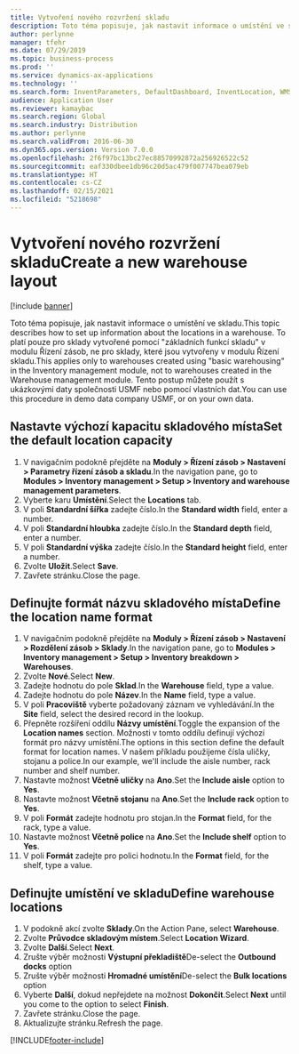```yaml
---
title: Vytvoření nového rozvržení skladu
description: Toto téma popisuje, jak nastavit informace o umístění ve skladu.
author: perlynne
manager: tfehr
ms.date: 07/29/2019
ms.topic: business-process
ms.prod: ''
ms.service: dynamics-ax-applications
ms.technology: ''
ms.search.form: InventParameters, DefaultDashboard, InventLocation, WMSLocationWizard
audience: Application User
ms.reviewer: kamaybac
ms.search.region: Global
ms.search.industry: Distribution
ms.author: perlynne
ms.search.validFrom: 2016-06-30
ms.dyn365.ops.version: Version 7.0.0
ms.openlocfilehash: 2f6f97bc13bc27ec88570992872a256926522c52
ms.sourcegitcommit: eaf330dbee1db96c20d5ac479f007747bea079eb
ms.translationtype: HT
ms.contentlocale: cs-CZ
ms.lasthandoff: 02/15/2021
ms.locfileid: "5218698"
---
```

# <a name="create-a-new-warehouse-layout"></a><span data-ttu-id="3f5e3-103">Vytvoření nového rozvržení skladu</span><span class="sxs-lookup"><span data-stu-id="3f5e3-103">Create a new warehouse layout</span></span>

[!include [banner](../../includes/banner.md)]

<span data-ttu-id="3f5e3-104">Toto téma popisuje, jak nastavit informace o umístění ve skladu.</span><span class="sxs-lookup"><span data-stu-id="3f5e3-104">This topic describes how to set up information about the locations in a warehouse.</span></span> <span data-ttu-id="3f5e3-105">To platí pouze pro sklady vytvořené pomocí "základních funkcí skladu" v modulu Řízení zásob, ne pro sklady, které jsou vytvořeny v modulu Řízení skladu.</span><span class="sxs-lookup"><span data-stu-id="3f5e3-105">This applies only to warehouses created using "basic warehousing" in the Inventory management module, not to warehouses created in the Warehouse management module.</span></span> <span data-ttu-id="3f5e3-106">Tento postup můžete použít s ukázkovými daty společnosti USMF nebo pomocí vlastních dat.</span><span class="sxs-lookup"><span data-stu-id="3f5e3-106">You can use this procedure in demo data company USMF, or on your own data.</span></span>


## <a name="set-the-default-location-capacity"></a><span data-ttu-id="3f5e3-107">Nastavte výchozí kapacitu skladového místa</span><span class="sxs-lookup"><span data-stu-id="3f5e3-107">Set the default location capacity</span></span>
1. <span data-ttu-id="3f5e3-108">V navigačním podokně přejděte na **Moduly > Řízení zásob > Nastavení > Parametry řízení zásob a skladu**.</span><span class="sxs-lookup"><span data-stu-id="3f5e3-108">In the navigation pane, go to **Modules > Inventory management > Setup > Inventory and warehouse management parameters**.</span></span>
2. <span data-ttu-id="3f5e3-109">Vyberte karu **Umístění**.</span><span class="sxs-lookup"><span data-stu-id="3f5e3-109">Select the **Locations** tab.</span></span>
3. <span data-ttu-id="3f5e3-110">V poli **Standardní šířka** zadejte číslo.</span><span class="sxs-lookup"><span data-stu-id="3f5e3-110">In the **Standard width** field, enter a number.</span></span>
4. <span data-ttu-id="3f5e3-111">V poli **Standardní hloubka** zadejte číslo.</span><span class="sxs-lookup"><span data-stu-id="3f5e3-111">In the **Standard depth** field, enter a number.</span></span>
5. <span data-ttu-id="3f5e3-112">V poli **Standardní výška** zadejte číslo.</span><span class="sxs-lookup"><span data-stu-id="3f5e3-112">In the **Standard height** field, enter a number.</span></span>
6. <span data-ttu-id="3f5e3-113">Zvolte **Uložit**.</span><span class="sxs-lookup"><span data-stu-id="3f5e3-113">Select **Save**.</span></span>
7. <span data-ttu-id="3f5e3-114">Zavřete stránku.</span><span class="sxs-lookup"><span data-stu-id="3f5e3-114">Close the page.</span></span>

## <a name="define-the-location-name-format"></a><span data-ttu-id="3f5e3-115">Definujte formát názvu skladového místa</span><span class="sxs-lookup"><span data-stu-id="3f5e3-115">Define the location name format</span></span>
1. <span data-ttu-id="3f5e3-116">V navigačním podokně přejděte na **Moduly > Řízení zásob > Nastavení > Rozdělení zásob > Sklady**.</span><span class="sxs-lookup"><span data-stu-id="3f5e3-116">In the navigation pane, go to **Modules > Inventory management > Setup > Inventory breakdown > Warehouses**.</span></span>
2. <span data-ttu-id="3f5e3-117">Zvolte **Nové**.</span><span class="sxs-lookup"><span data-stu-id="3f5e3-117">Select **New**.</span></span>
3. <span data-ttu-id="3f5e3-118">Zadejte hodnotu do pole **Sklad**.</span><span class="sxs-lookup"><span data-stu-id="3f5e3-118">In the **Warehouse** field, type a value.</span></span>
4. <span data-ttu-id="3f5e3-119">Zadejte hodnotu do pole **Název**.</span><span class="sxs-lookup"><span data-stu-id="3f5e3-119">In the **Name** field, type a value.</span></span>
5. <span data-ttu-id="3f5e3-120">V poli **Pracoviště** vyberte požadovaný záznam ve vyhledávání.</span><span class="sxs-lookup"><span data-stu-id="3f5e3-120">In the **Site** field, select the desired record in the lookup.</span></span>
6. <span data-ttu-id="3f5e3-121">Přepněte rozšíření oddílu **Názvy umístění**.</span><span class="sxs-lookup"><span data-stu-id="3f5e3-121">Toggle the expansion of the **Location names** section.</span></span> <span data-ttu-id="3f5e3-122">Možnosti v tomto oddílu definují výchozí formát pro názvy umístění.</span><span class="sxs-lookup"><span data-stu-id="3f5e3-122">The options in this section define the default format for location names.</span></span> <span data-ttu-id="3f5e3-123">V našem příkladu použijeme čísla uličky, stojanu a police.</span><span class="sxs-lookup"><span data-stu-id="3f5e3-123">In our example, we'll include the aisle number, rack number and shelf number.</span></span>  
7. <span data-ttu-id="3f5e3-124">Nastavte možnost **Včetně uličky** na **Ano**.</span><span class="sxs-lookup"><span data-stu-id="3f5e3-124">Set the **Include aisle** option to **Yes**.</span></span>
8. <span data-ttu-id="3f5e3-125">Nastavte možnost **Včetně stojanu** na **Ano**.</span><span class="sxs-lookup"><span data-stu-id="3f5e3-125">Set the **Include rack** option to **Yes**.</span></span> 
9. <span data-ttu-id="3f5e3-126">V poli **Formát** zadejte hodnotu pro stojan.</span><span class="sxs-lookup"><span data-stu-id="3f5e3-126">In the **Format** field, for the rack, type a value.</span></span>
10. <span data-ttu-id="3f5e3-127">Nastavte možnost **Včetně police** na **Ano**.</span><span class="sxs-lookup"><span data-stu-id="3f5e3-127">Set the **Include shelf** option to **Yes**.</span></span>
11. <span data-ttu-id="3f5e3-128">V poli **Formát** zadejte pro polici hodnotu.</span><span class="sxs-lookup"><span data-stu-id="3f5e3-128">In the **Format** field, for the shelf, type a value.</span></span>

## <a name="define-warehouse-locations"></a><span data-ttu-id="3f5e3-129">Definujte umístění ve skladu</span><span class="sxs-lookup"><span data-stu-id="3f5e3-129">Define warehouse locations</span></span>
1. <span data-ttu-id="3f5e3-130">V podokně akcí zvolte **Sklady**.</span><span class="sxs-lookup"><span data-stu-id="3f5e3-130">On the Action Pane, select **Warehouse**.</span></span>
2. <span data-ttu-id="3f5e3-131">Zvolte **Průvodce skladovým místem**.</span><span class="sxs-lookup"><span data-stu-id="3f5e3-131">Select **Location Wizard**.</span></span>
3. <span data-ttu-id="3f5e3-132">Zvolte **Další**.</span><span class="sxs-lookup"><span data-stu-id="3f5e3-132">Select **Next**.</span></span>
4. <span data-ttu-id="3f5e3-133">Zrušte výběr možnosti **Výstupní překladiště**</span><span class="sxs-lookup"><span data-stu-id="3f5e3-133">De-select the **Outbound docks** option</span></span>
5. <span data-ttu-id="3f5e3-134">Zrušte výběr možnosti **Hromadné umístění**</span><span class="sxs-lookup"><span data-stu-id="3f5e3-134">De-select the **Bulk locations** option</span></span>
6. <span data-ttu-id="3f5e3-135">Vyberte **Další**, dokud nepřejdete na možnost **Dokončit**.</span><span class="sxs-lookup"><span data-stu-id="3f5e3-135">Select **Next** until you come to the option to select **Finish**.</span></span>
7. <span data-ttu-id="3f5e3-136">Zavřete stránku.</span><span class="sxs-lookup"><span data-stu-id="3f5e3-136">Close the page.</span></span>
8. <span data-ttu-id="3f5e3-137">Aktualizujte stránku.</span><span class="sxs-lookup"><span data-stu-id="3f5e3-137">Refresh the page.</span></span>



[!INCLUDE[footer-include](../../../includes/footer-banner.md)]